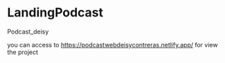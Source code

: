 # LandingPodcast
Podcast_deisy

you can access to https://podcastwebdeisycontreras.netlify.app/ 
for view the project 

